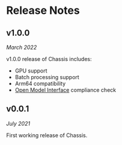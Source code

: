 # Release Notes

## v1.0.0
*March 2022*

v1.0.0 release of Chassis includes:

* GPU support
* Batch processing support 
* Arm64 compatibility
* [Open Model Interface](https://openmodel.ml) compliance check

## v0.0.1
*July 2021*

First working release of Chassis.
